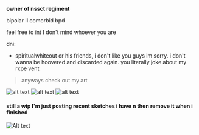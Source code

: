 **owner of nssct regiment**

bipolar II comorbid bpd

feel free to int I don't mind whoever you are

dni:
- spiritualwhiteout or his friends, i don't like you guys im sorry. i don't wanna be hoovered and discarded again. you literally joke about my rxpe vent
 
> anyways check out my art

![alt text](https://files.catbox.moe/p3im38.png)
![alt text](https://files.catbox.moe/d80ahu.jpg)
![alt text](https://files.catbox.moe/n75jco.png)
#### still a wip I'm just posting recent sketches i have n then remove it when i finished
![Alt text](https://files.catbox.moe/ztam00.jpg)
